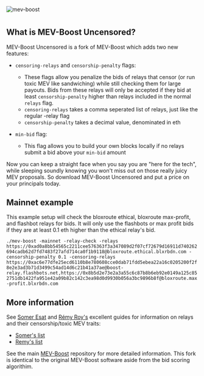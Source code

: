 ![mev-boost](https://user-images.githubusercontent.com/93405581/194385228-e4969caf-be65-4f6c-8940-7bfb42a316c4.png)

#



## What is MEV-Boost Uncensored?

MEV-Boost Uncensored is a fork of MEV-Boost which adds two new features:


* `censoring-relays` and `censorship-penalty` flags:
   - These flags allow you penalize the bids of relays that censor (or run toxic MEV like sandwiching) while still checking them for large payouts.  Bids from these relays will only be accepted if they bid at least `censorship-penalty` higher than relays included in the normal `relays` flag.
   - `censoring-relays` takes a comma seperated list of relays, just like the regular -relay flag
   - `censorship-penalty` takes a decimal value, denominated in eth

* `min-bid` flag:
  - This flag allows you to build your own blocks locally if no relays submit a bid above your `min-bid` amount


Now you can keep a straight face when you say you are "here for the tech", while sleeping soundly knowing you won't miss out on those really juicy MEV proposals.  So download MEV-Boost Uncensored and put a price on your principals today.

## Mainnet example

This example setup will check the bloxroute ethical, bloxroute max-profit, and flashbot relays for bids.  It will only use the flashbots or max profit bids if they are at least 0.1 eth higher than the ethical relay's bid.

`./mev-boost -mainnet -relay-check -relays https://0xad0a8bb54565c2211cee576363f3a347089d2f07cf72679d16911d740262694cadb62d7fd7483f27afd714ca0f1b9118@bloxroute.ethical.blxrbdn.com -censorship-penalty 0.1 -censoring-relays https://0xac6e77dfe25ecd6110b8e780608cce0dab71fdd5ebea22a16c0205200f2f8e2e3ad3b71d3499c54ad14d6c21b41a37ae@boost-relay.flashbots.net,https://0x8b5d2e73e2a3a55c6c87b8b6eb92e0149a125c852751db1422fa951e42a09b82c142c3ea98d0d9930b056a3bc9896b8f@bloxroute.max-profit.blxrbdn.com`

## More information
See [Somer Esat](https://github.com/SomerEsat) and [Rémy Roy's](https://github.com/remyroy) excellent guides for information on relays and their censorship/toxic MEV traits:

* [Somer's list](https://www.coincashew.com/coins/overview-eth/mev-boost/mev-relay-list)
* [Remy's list](https://github.com/remyroy/ethstaker/blob/main/MEV-relay-list.md)


See the main [MEV-Boost](https://github.com/flashbots/mev-boost) repository for more detailed information.  This fork is identical to the original MEV-Boost software aside from the bid scoring algorithim.
